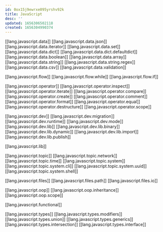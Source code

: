 ```yaml
---
id: 0ox15j9ewrxe095yrshv92k
title: JavaScript
desc: ''
updated: 1656306502118
created: 1656304990374
---
```


[[lang.javascript.data]]
[[lang.javascript.data.json]]
[[lang.javascript.data.iterator]]
[[lang.javascript.data.set]]
[[lang.javascript.data.dict]]
[[lang.javascript.data.dict.defaultdict]]
[[lang.javascript.data.boolean]]
[[lang.javascript.data.array]]
[[lang.javascript.data.string]]
[[lang.javascript.data.string.regex]]
[[lang.javascript.data.csv]]
[[lang.javascript.data.validation]]

[[lang.javascript.flow]]
[[lang.javascript.flow.while]]
[[lang.javascript.flow.if]]

[[lang.javascript.operator]]
[[lang.javascript.operator.inspect]]
[[lang.javascript.operator.iterate]]
[[lang.javascript.operator.compare]]
[[lang.javascript.operator.create]]
[[lang.javascript.operator.comment]]
[[lang.javascript.operator.format]]
[[lang.javascript.operator.equal]]
[[lang.javascript.operator.destructure]]
[[lang.javascript.operator.scope]]

[[lang.javascript.dev]]
[[lang.javascript.dev.migration]]
[[lang.javascript.dev.runtime]]
[[lang.javascript.dev.mode]]
[[lang.javascript.dev.lib]]
[[lang.javascript.dev.lib.binary]]
[[lang.javascript.dev.lib.dynamic]]
[[lang.javascript.dev.lib.import]]
[[lang.javascript.dev.lib.publish]]

[[lang.javascript.lib]]

[[lang.javascript.topic]]
[[lang.javascript.topic.network]]
[[lang.javascript.topic.time]]
[[lang.javascript.topic.system]]
[[lang.javascript.topic.system.cli]]
[[lang.javascript.topic.system.uuid]]
[[lang.javascript.topic.system.shell]]

[[lang.javascript.files]]
[[lang.javascript.files.path]]
[[lang.javascript.files.io]]

[[lang.javascript.oop]] <!-- object oriented -->
[[lang.javascript.oop.inheritance]]
[[lang.javascript.oop.scope]]

[[lang.javascript.functional]]

[[lang.javascript.types]]
[[lang.javascript.types.modifiers]]
[[lang.javascript.types.union]]
[[lang.javascript.types.generics]]
[[lang.javascript.types.intersection]]
[[lang.javascript.types.interface]]
